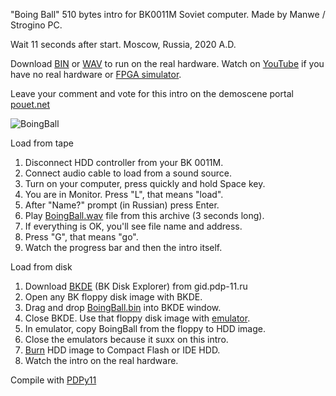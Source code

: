 "Boing Ball" 510 bytes intro for BK0011M Soviet computer. Made by Manwe / Strogino PC.

Wait 11 seconds after start. Moscow, Russia, 2020 A.D.

Download [BIN](https://github.com/Manwe-SandS/BoingBall/releases/download/PDP11/BoingBall.bin) or [WAV](https://github.com/Manwe-SandS/BoingBall/releases/download/PDP11/BoingBall.wav) to run on the real hardware. Watch on [YouTube](https://www.youtube.com/watch?v=4oOuhyoB1hw) if you have no real hardware or [FPGA simulator](https://github.com/MiSTer-devel/BK0011M_MiSTer/tree/master).

Leave your comment and vote for this intro on the demoscene portal [pouet.net](https://www.pouet.net/prod.php?which=87736)

![BoingBall](https://github.com/user-attachments/assets/a5adb3b5-6721-48a6-8bc2-7039b3b73665)

Load from tape
1. Disconnect HDD controller from your BK 0011M.
2. Connect audio cable to load from a sound source.
3. Turn on your computer, press quickly and hold Space key.
4. You are in Monitor. Press "L", that means "load".
5. After "Name?" prompt (in Russian) press Enter.
6. Play [BoingBall.wav](https://github.com/Manwe-SandS/BoingBall/releases/download/PDP11/BoingBall.wav) file from this archive (3 seconds long).
7. If everything is OK, you'll see file name and address.
8. Press "G", that means "go".
9. Watch the progress bar and then the intro itself.


Load from disk
1. Download [BKDE](https://gid.pdp-11.ru/f/BKDE.7z) (BK Disk Explorer) from gid.pdp-11.ru
2. Open any BK floppy disk image with BKDE.
3. Drag and drop [BoingBall.bin](https://github.com/Manwe-SandS/BoingBall/releases/download/PDP11/BoingBall.bin) into BKDE window.
4. Close BKDE. Use that floppy disk image with [emulator](https://gid.pdp-11.ru/bkemu.html).
5. In emulator, copy BoingBall from the floppy to HDD image.
6. Close the emulators because it suxx on this intro.
7. [Burn](https://etcher.balena.io) HDD image to Compact Flash or IDE HDD.
8. Watch the intro on the real hardware.

Compile with [PDPy11](https://github.com/pdpy11/pdpy11)

